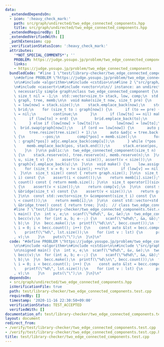 ```yaml
---
data:
  _extendedDependsOn:
  - icon: ':heavy_check_mark:'
    path: src/graph/undirected/two_edge_connected_components.hpp
    title: src/graph/undirected/two_edge_connected_components.hpp
  _extendedRequiredBy: []
  _extendedVerifiedWith: []
  _pathExtension: cpp
  _verificationStatusIcon: ':heavy_check_mark:'
  attributes:
    '*NOT_SPECIAL_COMMENTS*': ''
    PROBLEM: https://judge.yosupo.jp/problem/two_edge_connected_components
    links:
    - https://judge.yosupo.jp/problem/two_edge_connected_components
  bundledCode: "#line 1 \"test/library-checker/two_edge_connected_components.test.cpp\"\
    \n#define PROBLEM \"https://judge.yosupo.jp/problem/two_edge_connected_components\"\
    \n\n#include <algorithm>\n#include <cstdio>\n\n#line 2 \"src/graph/undirected/two_edge_connected_components.hpp\"\
    \n#include <cassert>\n#include <vector>\n\n// instance: an undirected and not\
    \ necessarily simple graph\nclass two_edge_connected_component {\n  static constexpr\
    \ size_t nil = -1;\n  std::vector<size_t> stack, low, comp;\n  std::vector<std::vector<size_t>>\
    \ graph, tree, memb;\n\n  void make(size_t now, size_t pre) {\n    size_t ord\
    \ = low[now] = stack.size();\n    stack.emplace_back(now);\n    std::vector<size_t>\
    \ brid;\n    for (size_t to : graph[now]) {\n      if (to == pre) {\n        pre\
    \ = nil;\n        continue;\n      }\n      if (low[to] == nil) make(to, now);\n\
    \      if (low[to] > ord) {\n        brid.emplace_back(to);\n        graph[to].emplace_back(now);\n\
    \      } else if (low[now] > low[to])\n        low[now] = low[to];\n    }\n  \
    \  brid.swap(graph[now]);\n    if (ord == low[now]) {\n      auto pos = stack.end();\n\
    \      tree.resize(tree.size() + 1);\n      auto &adjc = tree.back();\n      do\
    \ {\n        --pos;\n        comp[*pos] = memb.size();\n        for (size_t u\
    \ : graph[*pos]) adjc.emplace_back(comp[u]);\n      } while (*pos != now);\n \
    \     memb.emplace_back(pos, stack.end());\n      stack.erase(pos, stack.end());\n\
    \    }\n  }\n\n public:\n  two_edge_connected_component(size_t n) : comp(n), graph(n)\
    \ {\n    stack.reserve(n), tree.reserve(n), memb.reserve(n);\n  }\n\n  void add_edge(size_t\
    \ u, size_t v) {\n    assert(u < size()), assert(v < size());\n    graph[u].emplace_back(v),\
    \ graph[v].emplace_back(u);\n  }\n\n  void make() {\n    low.assign(size(), nil);\n\
    \    for (size_t v = 0; v != size(); ++v)\n      if (low[v] == nil) make(v, nil);\n\
    \  }\n\n  size_t size() const { return graph.size(); }\n\n  size_t size(size_t\
    \ i) const {\n    assert(i < count());\n    return memb[i].size();\n  }\n\n  size_t\
    \ count() const { return memb.size(); }\n\n  size_t operator[](size_t v) const\
    \ {\n    assert(v < size());\n    return comp[v];\n  }\n\n  const std::vector<size_t>\
    \ &bridge(size_t v) const {\n    assert(v < size());\n    return graph[v];\n \
    \ }\n\n  const std::vector<size_t> &component(size_t i) const {\n    assert(i\
    \ < count());\n    return memb[i];\n  }\n\n  const std::vector<std::vector<size_t>>\
    \ &bridge_tree() const { return tree; }\n};  // class two_edge_connected_component\n\
    #line 7 \"test/library-checker/two_edge_connected_components.test.cpp\"\n\nsigned\
    \ main() {\n  int v, e;\n  scanf(\"%d%d\", &v, &e);\n  two_edge_connected_component\
    \ becc(v);\n  for (int a, b; e--;) {\n    scanf(\"%d%d\", &a, &b);\n    becc.add_edge(a,\
    \ b);\n  }\n  becc.make();\n  printf(\"%d\\n\", becc.count());\n  for (size_t\
    \ i = 0; i < becc.count(); i++) {\n    const auto &lst = becc.component(i);\n\
    \    printf(\"%d\", lst.size());\n    for (int v : lst) {\n      printf(\" %d\"\
    , v);\n    }\n    puts(\"\");\n  }\n}\n"
  code: "#define PROBLEM \"https://judge.yosupo.jp/problem/two_edge_connected_components\"\
    \n\n#include <algorithm>\n#include <cstdio>\n\n#include \"src/graph/undirected/two_edge_connected_components.hpp\"\
    \n\nsigned main() {\n  int v, e;\n  scanf(\"%d%d\", &v, &e);\n  two_edge_connected_component\
    \ becc(v);\n  for (int a, b; e--;) {\n    scanf(\"%d%d\", &a, &b);\n    becc.add_edge(a,\
    \ b);\n  }\n  becc.make();\n  printf(\"%d\\n\", becc.count());\n  for (size_t\
    \ i = 0; i < becc.count(); i++) {\n    const auto &lst = becc.component(i);\n\
    \    printf(\"%d\", lst.size());\n    for (int v : lst) {\n      printf(\" %d\"\
    , v);\n    }\n    puts(\"\");\n  }\n}\n"
  dependsOn:
  - src/graph/undirected/two_edge_connected_components.hpp
  isVerificationFile: true
  path: test/library-checker/two_edge_connected_components.test.cpp
  requiredBy: []
  timestamp: '2020-11-16 22:30:50+09:00'
  verificationStatus: TEST_ACCEPTED
  verifiedWith: []
documentation_of: test/library-checker/two_edge_connected_components.test.cpp
layout: document
redirect_from:
- /verify/test/library-checker/two_edge_connected_components.test.cpp
- /verify/test/library-checker/two_edge_connected_components.test.cpp.html
title: test/library-checker/two_edge_connected_components.test.cpp
---
```

